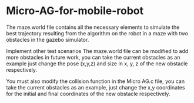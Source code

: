 # Micro-AG-for-mobile-robot

The maze.world file contains all the necessary elements to simulate the best trajectory resulting from the algorithm on the robot in a maze with two obstacles
in the gazebo simulator.
 
Implement other test scenarios
The maze.world file can be modified to add more obstacles in future work, you can take the current obstacles as an example just change the pose (x,y,z)
and size in x, y, z of the new obstacle respectively.

You must also modify the collision function in the Micro AG.c file, you can take the current obstacles as an example, just change the x,y coordinates
for the initial and final coordinates of the new obstacle respectively.
